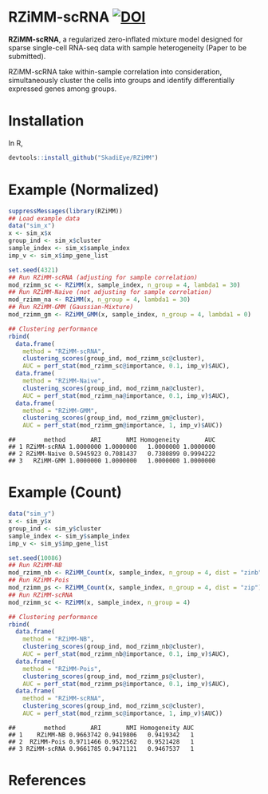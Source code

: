 RZiMM-scRNA [![DOI](https://zenodo.org/badge/DOI/10.5281/zenodo.4595924.svg)](https://doi.org/10.5281/zenodo.4595924)
================

**RZiMM-scRNA**, a regularized zero-inflated mixture model designed for
sparse single-cell RNA-seq data with sample heterogeneity (Paper to be
submitted).

RZiMM-scRNA take within-sample correlation into consideration,
simultaneously cluster the cells into groups and identify differentially
expressed genes among groups.

# Installation

In R,

``` r
devtools::install_github("SkadiEye/RZiMM")
```

# Example (Normalized)

``` r
suppressMessages(library(RZiMM))
## Load example data
data("sim_x")
x <- sim_x$x
group_ind <- sim_x$cluster
sample_index <- sim_x$sample_index
imp_v <- sim_x$imp_gene_list

set.seed(4321)
## Run RZiMM-scRNA (adjusting for sample correlation)
mod_rzimm_sc <- RZiMM(x, sample_index, n_group = 4, lambda1 = 30)
## Run RZiMM-Naive (not adjusting for sample correlation)
mod_rzimm_na <- RZiMM(x, n_group = 4, lambda1 = 30)
## Run RZiMM-GMM (Gaussian-Mixture)
mod_rzimm_gm <- RZiMM_GMM(x, sample_index, n_group = 4, lambda1 = 0)

## Clustering performance
rbind(
  data.frame(
    method = "RZiMM-scRNA", 
    clustering_scores(group_ind, mod_rzimm_sc@cluster), 
    AUC = perf_stat(mod_rzimm_sc@importance, 0.1, imp_v)$AUC), 
  data.frame(
    method = "RZiMM-Naive", 
    clustering_scores(group_ind, mod_rzimm_na@cluster), 
    AUC = perf_stat(mod_rzimm_na@importance, 0.1, imp_v)$AUC), 
  data.frame(
    method = "RZiMM-GMM", 
    clustering_scores(group_ind, mod_rzimm_gm@cluster), 
    AUC = perf_stat(mod_rzimm_gm@importance, 1, imp_v)$AUC))
```

    ##        method       ARI       NMI Homogeneity       AUC
    ## 1 RZiMM-scRNA 1.0000000 1.0000000   1.0000000 1.0000000
    ## 2 RZiMM-Naive 0.5945923 0.7081437   0.7380899 0.9994222
    ## 3   RZiMM-GMM 1.0000000 1.0000000   1.0000000 1.0000000

# Example (Count)

``` r
data("sim_y")
x <- sim_y$x
group_ind <- sim_y$cluster
sample_index <- sim_y$sample_index
imp_v <- sim_y$imp_gene_list

set.seed(10086)
## Run RZiMM-NB 
mod_rzimm_nb <- RZiMM_Count(x, sample_index, n_group = 4, dist = "zinb")
## Run RZiMM-Pois 
mod_rzimm_ps <- RZiMM_Count(x, sample_index, n_group = 4, dist = "zip")
## Run RZiMM-scRNA 
mod_rzimm_sc <- RZiMM(x, sample_index, n_group = 4)

## Clustering performance
rbind(
  data.frame(
    method = "RZiMM-NB", 
    clustering_scores(group_ind, mod_rzimm_nb@cluster), 
    AUC = perf_stat(mod_rzimm_nb@importance, 0.1, imp_v)$AUC), 
  data.frame(
    method = "RZiMM-Pois", 
    clustering_scores(group_ind, mod_rzimm_ps@cluster), 
    AUC = perf_stat(mod_rzimm_ps@importance, 0.1, imp_v)$AUC), 
  data.frame(
    method = "RZiMM-scRNA", 
    clustering_scores(group_ind, mod_rzimm_sc@cluster), 
    AUC = perf_stat(mod_rzimm_sc@importance, 1, imp_v)$AUC))
```

    ##        method       ARI       NMI Homogeneity AUC
    ## 1    RZiMM-NB 0.9663742 0.9419806   0.9419342   1
    ## 2  RZiMM-Pois 0.9711466 0.9522562   0.9521428   1
    ## 3 RZiMM-scRNA 0.9661785 0.9471121   0.9467537   1

# References
